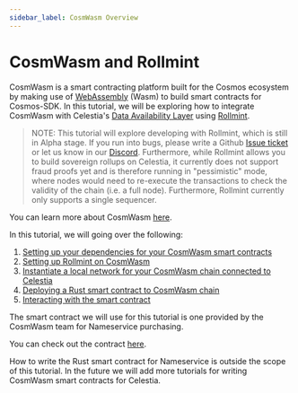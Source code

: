 ```yaml
---
sidebar_label: CosmWasm Overview
---
```


# CosmWasm and Rollmint

CosmWasm is a smart contracting platform built for the Cosmos
ecosystem by making use of [WebAssembly](https://webassembly.org/) (Wasm)
to build smart contracts for Cosmos-SDK. In this tutorial, we will be
exploring how to integrate CosmWasm with Celestia's
[Data Availability Layer](../concepts/how-celestia-works/data-availability-layer.md)
using [Rollmint](./rollmint.md).

> NOTE: This tutorial will explore developing with Rollmint,
  which is still in Alpha stage. If you run into bugs, please write a Github
  [Issue ticket](https://github.com/celestiaorg/docs/issues/new/choose)
  or let us know in our [Discord](https://discord.com/invite/YsnTPcSfWQ).
  Furthermore, while Rollmint allows you to build sovereign rollups
  on Celestia, it currently does not support fraud proofs yet and is
  therefore running in "pessimistic" mode, where nodes would need to
  re-execute the transactions to check the validity of the chain
  (i.e. a full node). Furthermore, Rollmint currently only supports
  a single sequencer.

You can learn more about CosmWasm [here](https://docs.cosmwasm.com/docs/1.0/).

In this tutorial, we will going over the following:

1. [Setting up your dependencies for your CosmWasm smart contracts](./cosmwasm-dependency.md)
2. [Setting up Rollmint on CosmWasm](./cosmwasm-dependency.md#wasmd-installation)
3. [Instantiate a local network for your CosmWasm chain connected to Celestia](./cosmwasm-environment.md)
4. [Deploying a Rust smart contract to CosmWasm chain](./cosmwasm-contract-deployment.md)
5. [Interacting with the smart contract](./cosmwasm-contract-interaction.md)

The smart contract we will use for this tutorial is one provided by
the CosmWasm team for Nameservice purchasing.

You can check out the contract [here](https://github.com/InterWasm/cw-contracts/tree/main/contracts/nameservice).

How to write the Rust smart contract for Nameservice is outside the scope of
this tutorial. In the future we will add more tutorials for writing CosmWasm
smart contracts for Celestia.
